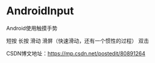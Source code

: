 # AndroidInput
Android使用触摸手势

短按
长按
滑动
滑屏（快速滑动，还有一个惯性的过程）
双击

CSDN博文地址：https://mp.csdn.net/postedit/80891264
